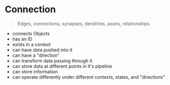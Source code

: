 # Connection
>Edges, connections, synapses, dendrites, axons, relationships

* connects Objects
* has an ID
* exists in a context
* can have data pushed into it
* can have a "direction"
* can transform data passing through it
* can store data at different points in it's pipeline
* can store information
* can operate differently under different contexts, states, and "directions"
